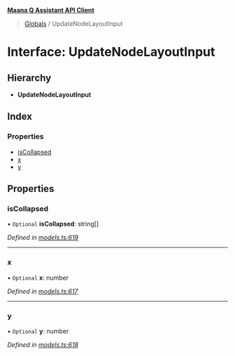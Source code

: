 **[Maana Q Assistant API Client](../README.md)**

> [Globals](../README.md) / UpdateNodeLayoutInput

# Interface: UpdateNodeLayoutInput

## Hierarchy

* **UpdateNodeLayoutInput**

## Index

### Properties

* [isCollapsed](updatenodelayoutinput.md#iscollapsed)
* [x](updatenodelayoutinput.md#x)
* [y](updatenodelayoutinput.md#y)

## Properties

### isCollapsed

• `Optional` **isCollapsed**: string[]

*Defined in [models.ts:619](https://github.com/maana-io/q-assistant-client/blob/develop/src/models.ts#L619)*

___

### x

• `Optional` **x**: number

*Defined in [models.ts:617](https://github.com/maana-io/q-assistant-client/blob/develop/src/models.ts#L617)*

___

### y

• `Optional` **y**: number

*Defined in [models.ts:618](https://github.com/maana-io/q-assistant-client/blob/develop/src/models.ts#L618)*
